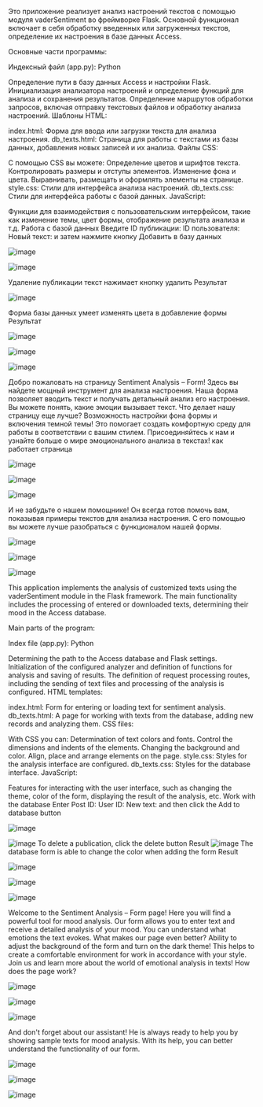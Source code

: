 Это приложение реализует анализ настроений текстов с помощью модуля vaderSentiment во фреймворке Flask. Основной функционал включает в себя обработку введенных или загруженных текстов, определение их настроения в базе данных Access.

Основные части программы:

Индексный файл (app.py):
Python 

Определение пути в базу данных Access и настройки Flask.
Инициализация анализатора настроений и определение функций для анализа и сохранения результатов.
Определение маршрутов обработки запросов, включая отправку текстовых файлов и обработку анализа настроений.
Шаблоны HTML:

index.html: Форма для ввода или загрузки текста для анализа настроения.
db_texts.html: Страница для работы с текстами из базы данных, добавления новых записей и их анализа.
Файлы CSS:

С помощью CSS вы можете:
Определение цветов и шрифтов текста.
Контролировать размеры и отступы элементов.
Изменение фона и цвета.
Выравнивать, размещать и оформлять элементы на странице.
style.css: Стили для интерфейса анализа настроений.
db_texts.css: Стили для интерфейса работы с базой данных.
JavaScript:



Функции для взаимодействия с пользовательским интерфейсом, такие как изменение темы, цвет формы, отображение результата анализа и т.д.
Работа с базой данных
Введите 
ID публикации:
ID пользователя:
Новый текст:
и затем нажмите кнопку Добавить в базу данных

![image](https://github.com/YuraGolinsky/Sentiment-Analysis/assets/134283897/45e5aeec-2415-4ef1-b9a8-90d3791bdaf5)

![image](https://github.com/YuraGolinsky/Sentiment-Analysis/assets/134283897/2e0e085c-e902-4be0-97ea-d1b1fe945167)

Удаление публикации текст нажимает кнопку удалить
Результат

![image](https://github.com/YuraGolinsky/Sentiment-Analysis/assets/134283897/a2b43012-ac8c-427f-b022-d676b02e49e8)

Форма базы данных умеет изменять цвета в добавление формы
Результат

![image](https://github.com/YuraGolinsky/Sentiment-Analysis/assets/134283897/083ad2fa-3605-4b57-be76-90b11275b338)

![image](https://github.com/YuraGolinsky/Sentiment-Analysis/assets/134283897/af5f97a8-0e2a-48b2-ae4f-081cc404e8c4)

![image](https://github.com/YuraGolinsky/Sentiment-Analysis/assets/134283897/04637810-4c07-4845-ae46-a80361cc98ac)


Добро пожаловать на страницу Sentiment Analysis – Form!
Здесь вы найдете мощный инструмент для анализа настроения. Наша форма позволяет вводить текст и получать детальный анализ его настроения. Вы можете понять, какие эмоции вызывает текст.
Что делает нашу страницу еще лучше? Возможность настройки фона формы и включения темной темы! Это помогает создать комфортную среду для работы в соответствии с вашим стилем.
Присоединяйтесь к нам и узнайте больше о мире эмоционального анализа в текстах!
как работает страница

![image](https://github.com/YuraGolinsky/Sentiment-Analysis/assets/134283897/e5425edc-fd35-4c7d-a8b1-86c60e46cfe2)

![image](https://github.com/YuraGolinsky/Sentiment-Analysis/assets/134283897/a505b61e-457b-4564-8676-7a1bfad8b596)

![image](https://github.com/YuraGolinsky/Sentiment-Analysis/assets/134283897/ccb29295-2c20-468d-ad81-e178ee66812c)



И не забудьте о нашем помощнике! Он всегда готов помочь вам, показывая примеры текстов для анализа настроения. С его помощью вы можете лучше разобраться с функционалом нашей формы.

![image](https://github.com/YuraGolinsky/Sentiment-Analysis/assets/134283897/08defc17-27fc-4e11-be3f-6cc641a46c95)

![image](https://github.com/YuraGolinsky/Sentiment-Analysis/assets/134283897/798a6c55-33c2-41d0-b4cd-d21268b8126e)

![image](https://github.com/YuraGolinsky/Sentiment-Analysis/assets/134283897/3943a74d-6621-421b-8d87-3e43a9e56f16)

















This application implements the analysis of customized texts using the vaderSentiment module in the Flask framework. The main functionality includes the processing of entered or downloaded texts, determining their mood in the Access database.

Main parts of the program:

Index file (app.py):
Python 

Determining the path to the Access database and Flask settings.
Initialization of the configured analyzer and definition of functions for analysis and saving of results.
The definition of request processing routes, including the sending of text files and processing of the analysis is configured.
HTML templates:

index.html: Form for entering or loading text for sentiment analysis.
db_texts.html: A page for working with texts from the database, adding new records and analyzing them.
CSS files:

With CSS you can:
Determination of text colors and fonts.
Control the dimensions and indents of the elements.
Changing the background and color.
Align, place and arrange elements on the page.
style.css: Styles for the analysis interface are configured.
db_texts.css: Styles for the database interface.
JavaScript:



Features for interacting with the user interface, such as changing the theme, color of the form, displaying the result of the analysis, etc.
Work with the database
Enter 
Post ID:
User ID:
New text:
and then click the Add to database button

![image](https://github.com/YuraGolinsky/Sentiment-Analysis/assets/134283897/45e5aeec-2415-4ef1-b9a8-90d3791bdaf5)

![image](https://github.com/YuraGolinsky/Sentiment-Analysis/assets/134283897/2e0e085c-e902-4be0-97ea-d1b1fe945167)
To delete a publication, click the delete button
Result
![image](https://github.com/YuraGolinsky/Sentiment-Analysis/assets/134283897/a2b43012-ac8c-427f-b022-d676b02e49e8)
The database form is able to change the color when adding the form
Result

![image](https://github.com/YuraGolinsky/Sentiment-Analysis/assets/134283897/083ad2fa-3605-4b57-be76-90b11275b338)

![image](https://github.com/YuraGolinsky/Sentiment-Analysis/assets/134283897/af5f97a8-0e2a-48b2-ae4f-081cc404e8c4)

![image](https://github.com/YuraGolinsky/Sentiment-Analysis/assets/134283897/04637810-4c07-4845-ae46-a80361cc98ac)


Welcome to the Sentiment Analysis – Form page!
Here you will find a powerful tool for mood analysis. Our form allows you to enter text and receive a detailed analysis of your mood. You can understand what emotions the text evokes.
What makes our page even better? Ability to adjust the background of the form and turn on the dark theme! This helps to create a comfortable environment for work in accordance with your style.
Join us and learn more about the world of emotional analysis in texts!
How does the page work?

![image](https://github.com/YuraGolinsky/Sentiment-Analysis/assets/134283897/e5425edc-fd35-4c7d-a8b1-86c60e46cfe2)

![image](https://github.com/YuraGolinsky/Sentiment-Analysis/assets/134283897/a505b61e-457b-4564-8676-7a1bfad8b596)

![image](https://github.com/YuraGolinsky/Sentiment-Analysis/assets/134283897/ccb29295-2c20-468d-ad81-e178ee66812c)




And don't forget about our assistant! He is always ready to help you by showing sample texts for mood analysis. With its help, you can better understand the functionality of our form.

![image](https://github.com/YuraGolinsky/Sentiment-Analysis/assets/134283897/08defc17-27fc-4e11-be3f-6cc641a46c95)

![image](https://github.com/YuraGolinsky/Sentiment-Analysis/assets/134283897/798a6c55-33c2-41d0-b4cd-d21268b8126e)

![image](https://github.com/YuraGolinsky/Sentiment-Analysis/assets/134283897/3943a74d-6621-421b-8d87-3e43a9e56f16)






